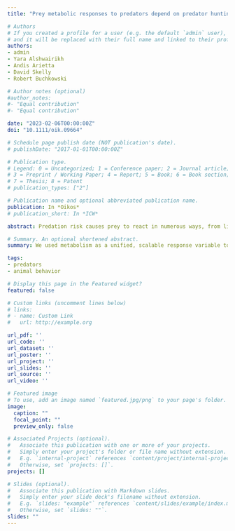 ```yaml
---
title: "Prey metabolic responses to predators depend on predator hunting mode and prey antipredator defenses"

# Authors
# If you created a profile for a user (e.g. the default `admin` user), write the username (folder name) here 
# and it will be replaced with their full name and linked to their profile.
authors:
- admin
- Yara Alshwairikh
- Andis Arietta
- David Skelly
- Robert Buchkowski

# Author notes (optional)
#author_notes:
#- "Equal contribution"
#- "Equal contribution"

date: "2023-02-06T00:00:00Z"
doi: "10.1111/oik.09664"

# Schedule page publish date (NOT publication's date).
# publishDate: "2017-01-01T00:00:00Z"

# Publication type.
# Legend: 0 = Uncategorized; 1 = Conference paper; 2 = Journal article;
# 3 = Preprint / Working Paper; 4 = Report; 5 = Book; 6 = Book section;
# 7 = Thesis; 8 = Patent
# publication_types: ["2"]

# Publication name and optional abbreviated publication name.
publication: In *Oikos*
# publication_short: In *ICW*

abstract: Predation risk causes prey to react in numerous ways, from life history changes to shifts in habitat. These responses give some insight into how different types of predators affect prey, but prey responses are often not comparable across taxa and experimental systems. Metabolism is a ubiquitous trait among living organisms, which offers a way to examine predator effects and create generalizable outcomes. We examined metabolic responses of terrestrial and aquatic prey from three antipredator functional groups under varied contexts of predator cues. We found that constitutively defended prey did not exhibit metabolic responses to any type of predator cues, while deimatic and freeze-flight prey exhibited metabolic responses that were dependent on both the cue type and predator hunting mode. Consistent with previous studies on nonconsumptive effects, we also found that ambush predators elicited a metabolic response while active predators did not. We propose that future work on this topic should continue to take a metabolic approach as a unified, scalable response variable to the sensory ecology of nonconsumptive effects, while identifying additional systems that can evaluate more fully both predator hunting mode and prey antipredator defenses.

# Summary. An optional shortened abstract.
summary: We used metabolism as a unified, scalable response variable to assess the interaction between predator hunting mode and prey antipredator defenses.

tags:
- predators
- animal behavior

# Display this page in the Featured widget?
featured: false

# Custom links (uncomment lines below)
# links:
# - name: Custom Link
#   url: http://example.org

url_pdf: ''
url_code: ''
url_dataset: ''
url_poster: ''
url_project: ''
url_slides: ''
url_source: ''
url_video: ''

# Featured image
# To use, add an image named `featured.jpg/png` to your page's folder. 
image:
  caption: ""
  focal_point: ""
  preview_only: false

# Associated Projects (optional).
#   Associate this publication with one or more of your projects.
#   Simply enter your project's folder or file name without extension.
#   E.g. `internal-project` references `content/project/internal-project/index.md`.
#   Otherwise, set `projects: []`.
projects: []

# Slides (optional).
#   Associate this publication with Markdown slides.
#   Simply enter your slide deck's filename without extension.
#   E.g. `slides: "example"` references `content/slides/example/index.md`.
#   Otherwise, set `slides: ""`.
slides: ""
---
```

